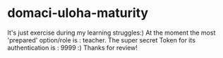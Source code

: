 # domaci-uloha-maturity
It's just exercise during my learning struggles:)
At the moment the most 'prepared' option/role is : teacher.
The super secret Token for its authentication is : 9999 :)
Thanks for review!
